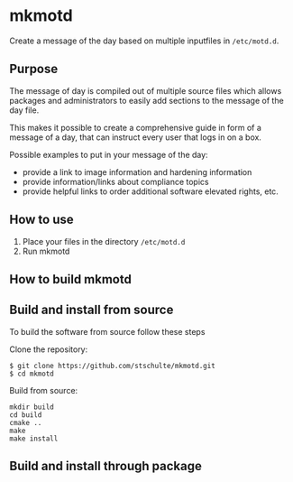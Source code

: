 mkmotd
======

Create a message of the day based on multiple
inputfiles in `/etc/motd.d`.

Purpose
-------

The message of day is compiled out of multiple source
files which allows packages and administrators to easily
add sections to the message of the day file.

This makes it possible to create a comprehensive guide
in form of a message of a day, that can instruct every user
that logs in on a box.

Possible examples to put in your message of the day:

- provide a link to image information and hardening
  information
- provide information/links about compliance topics
- provide helpful links to order additional software
  elevated rights, etc.

How to use
----------

1. Place your files in the directory `/etc/motd.d`
2. Run mkmotd

How to build mkmotd
-------------------

## Build and install from source

To build the software from source follow these steps

Clone the repository:
```
$ git clone https://github.com/stschulte/mkmotd.git
$ cd mkmotd
```

Build from source:
```
mkdir build
cd build
cmake ..
make
make install
```

## Build and install through package
